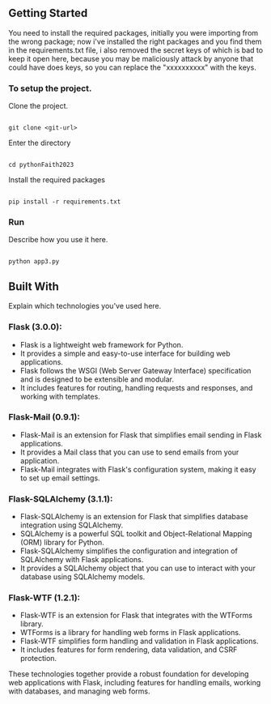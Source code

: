 ## Getting Started
You need to install the required packages, initially you were importing from the wrong package; now i've installed the right packages and you find them in the requirements.txt file, i also removed the secret keys of which is bad to keep it open here, because you may be maliciously attack by anyone that could have does keys, so you can replace the "xxxxxxxxxx" with the keys.

### To setup the project.
Clone the project.
```console

git clone <git-url>
```

Enter the directory
```console

cd pythonFaith2023
```

Install the required packages
```console

pip install -r requirements.txt
```

### Run
Describe how you use it here.
```console

python app3.py
```

## Built With
Explain which technologies you've used here.

### Flask (3.0.0):

- Flask is a lightweight web framework for Python.
- It provides a simple and easy-to-use interface for building web applications.
- Flask follows the WSGI (Web Server Gateway Interface) specification and is designed to be extensible and modular.
- It includes features for routing, handling requests and responses, and working with templates.

### Flask-Mail (0.9.1):

- Flask-Mail is an extension for Flask that simplifies email sending in Flask applications.
- It provides a Mail class that you can use to send emails from your application.
- Flask-Mail integrates with Flask's configuration system, making it easy to set up email settings.

### Flask-SQLAlchemy (3.1.1):

- Flask-SQLAlchemy is an extension for Flask that simplifies database integration using SQLAlchemy.
- SQLAlchemy is a powerful SQL toolkit and Object-Relational Mapping (ORM) library for Python.
- Flask-SQLAlchemy simplifies the configuration and integration of SQLAlchemy with Flask applications.
- It provides a SQLAlchemy object that you can use to interact with your database using SQLAlchemy models.

### Flask-WTF (1.2.1):

- Flask-WTF is an extension for Flask that integrates with the WTForms library.
- WTForms is a library for handling web forms in Flask applications.
- Flask-WTF simplifies form handling and validation in Flask applications.
- It includes features for form rendering, data validation, and CSRF protection.

These technologies together provide a robust foundation for developing web applications with Flask, including features for handling emails, working with databases, and managing web forms.